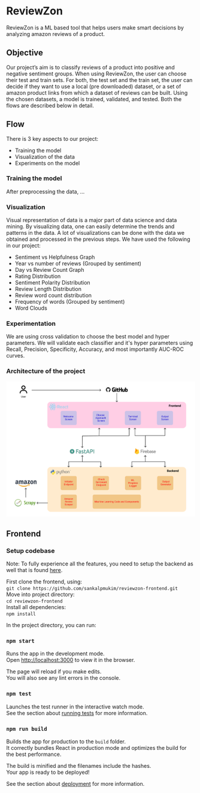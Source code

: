 
# ReviewZon
ReviewZon is a ML based tool that helps users make smart decisions by analyzing amazon reviews of a product. 

## Objective
Our project’s aim is to classify reviews of a product into positive and negative sentiment groups. When using ReviewZon, the user can choose their test and train sets. For both, the test set and the train set, the user can decide if they want to use a local (pre downloaded) dataset, or a set of amazon product links from which a dataset of reviews can be built. Using the chosen datasets, a model is trained, validated, and tested. Both the flows are described below in detail.

## Flow
There is 3 key aspects to our project:
 - Training the model
 - Visualization of the data
 - Experiments on the model

### Training the model
After preprocessing the data, ...


### Visualization
Visual representation of data is a major part of data science and data mining. 
By visualizing data, one can easily determine the trends and patterns in the data. 
A lot of visualizations can be done with the data we obtained and processed in the previous steps.
We have used the following in our project:
 - Sentiment vs Helpfulness Graph
 - Year vs number of reviews (Grouped by sentiment)
 - Day vs Review Count Graph
 - Rating Distribution
 - Sentiment Polarity Distribution
 - Review Length Distribution
 - Review word count distribution
 - Frequency of words (Grouped by sentiment)
 - Word Clouds

### Experimentation
We are using cross validation to choose the best model and hyper parameters.
We will validate each classifier and it's hyper parameters using Recall, Precision, Specificity, Accuracy, and most importantly AUC-ROC curves.

### Architecture of the project
![image](https://github.com/z404/reviewzon-backend/blob/0c3eeef20847aa8e34ad570411c2a85ae730a76e/assets/architecture.png)

## Frontend

### Setup codebase
Note: To fully experience all the features, you need to setup the backend as well that is found [here](https://github.com/z404/reviewzon-backend).

First clone the frontend, using:\
`git clone https://github.com/sankalpmukim/reviewzon-frontend.git`\
Move into project directory:\
`cd reviewzon-frontend`\
Install all dependencies:\
`npm install`

In the project directory, you can run:

### `npm start`

Runs the app in the development mode.\
Open [http://localhost:3000](http://localhost:3000) to view it in the browser.

The page will reload if you make edits.\
You will also see any lint errors in the console.

### `npm test`

Launches the test runner in the interactive watch mode.\
See the section about [running tests](https://facebook.github.io/create-react-app/docs/running-tests) for more information.

### `npm run build`

Builds the app for production to the `build` folder.\
It correctly bundles React in production mode and optimizes the build for the best performance.

The build is minified and the filenames include the hashes.\
Your app is ready to be deployed!

See the section about [deployment](https://facebook.github.io/create-react-app/docs/deployment) for more information.
